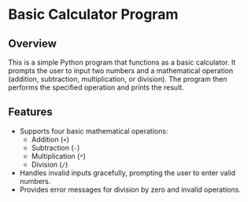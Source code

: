 # Basic Calculator Program

## Overview

This is a simple Python program that functions as a basic calculator. It prompts the user to input two numbers and a mathematical operation (addition, subtraction, multiplication, or division). The program then performs the specified operation and prints the result.

## Features

- Supports four basic mathematical operations:
  - Addition (`+`)
  - Subtraction (`-`)
  - Multiplication (`*`)
  - Division (`/`)
- Handles invalid inputs gracefully, prompting the user to enter valid numbers.
- Provides error messages for division by zero and invalid operations.

##
